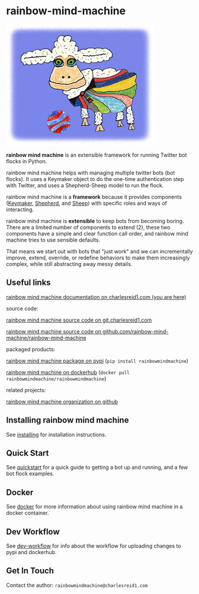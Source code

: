 # rainbow-mind-machine

![tinysheep](sheep.jpg)

**rainbow mind machine** is an extensible framework for running Twitter bot flocks in Python.

rainbow mind machine helps with managing multiple twitter bots (bot flocks).
It uses a Keymaker object to do the one-time authentication step with Twitter,
and uses a Shepherd-Sheep model to run the flock.

rainbow mind machine is a **framework** because it provides components 
([Keymaker](keymaker.md), [Shepherd](shepherd.md), and [Sheep](sheep.md))
with specific roles and ways of interacting.

rainbow mind machine is **extensible** to keep bots from becoming boring. 
There are a limited number of components to extend (2), 
these two components have a simple and clear function call order,
and rainbow mind machine tries to use sensible defaults.

That means we start out with bots that "just work" 
and we can incrementally improve, extend, override,
or redefine behaviors to make them increasingly complex,
while still abstracting away messy details.

## Useful links

[rainbow mind machine documentation on charlesreid1.com (you are here)](https://pages.charlesreid1.com/b-rainbow-mind-machine)

source code:

[rainbow mind machine source code on git.charlesreid1.com](https://git.charlesreid1.com/bots/b-rainbow-mind-machine)

[rainbow mind machine source code on github.com/rainbow-mind-machine/rainbow-mind-machine](https://github.com/rainbow-mind-machine/rainbow-mind-machine)

packaged products:

[rainbow mind machine package on pypi](https://pypi.org/project/rainbowmindmachine/) (`pip install rainbowmindmachine`)

[rainbow mind machine on dockerhub](https://hub.docker.com/r/rainbowmindmachine/rainbowmindmachine/) (`docker pull rainbowmindmachine/rainbowmindmachine`)

related projects:

[rainbow mind machine organization on github](https://github.com/rainbow-mind-machine)

## Installing rainbow mind machine

See [installing](/installing.md) for installation instructions.

## Quick Start

See [quickstart](/quickstart.md) for a quick guide to 
getting a bot up and running, and a few bot flock examples.

## Docker

See [docker](/docker.md) for more information about
using rainbow mind machine in a docker container.

## Dev Workflow

See [dev-workflow](/dev-workflow.md) for info about the workflow for 
uploading changes to pypi and dockerhub.

## Get In Touch

Contact the author: `rainbowmindmachine@charlesreid1.com`

